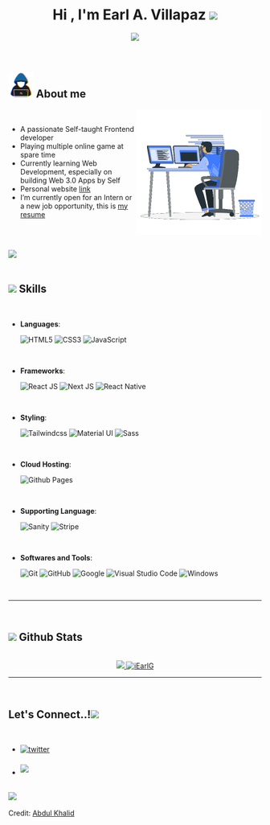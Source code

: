 <h1 align="center"><b>Hi , I'm Earl A. Villapaz </b><img src="https://media.giphy.com/media/hvRJCLFzcasrR4ia7z/giphy.gif" width="35"></h1>

<p align="center">
  <a href="https://github.com/DenverCoder1/readme-typing-svg"><img src="https://readme-typing-svg.demolab.com?font=Poppins&weight=500&pause=2001&center=true&width=435&lines=Earl+A.+Villapaz;Self-Taught+Front+End+Developer;+Finished+SHS+%40STICollegeDavao;with+honors+and+a+track+course+of+--%3E;Mobile+Apps+and+Web+Dev;Eager+to+learn+new+language's+and+tricks"></a>
</p>

<br>
	
## <picture><img src = "https://github.com/0xAbdulKhalid/0xAbdulKhalid/raw/main/assets/mdImages/about_me.gif" width = 50px></picture> **About me**

<picture> <img align="right" src="https://github.com/0xAbdulKhalid/0xAbdulKhalid/raw/main/assets/mdImages/Right_Side.gif" width = 250px></picture>

<br>

- A passionate Self-taught Frontend developer
- Playing multiple online game at spare time
- Currently learning Web Development, especially on building Web 3.0 Apps by Self
- Personal website [link](https://iearl-v.me/)
- I’m currently open for an Intern or a new job opportunity, this is [my resume](https://iearl-v.me/#skills)

<br><br>

<img src="https://user-images.githubusercontent.com/73097560/115834477-dbab4500-a447-11eb-908a-139a6edaec5c.gif"><br><br>

## <img src="https://media2.giphy.com/media/QssGEmpkyEOhBCb7e1/giphy.gif?cid=ecf05e47a0n3gi1bfqntqmob8g9aid1oyj2wr3ds3mg700bl&rid=giphy.gif" width ="25"><b> Skills</b>
<br>

<p align="center">

- **Languages**:

    ![HTML5](https://img.shields.io/badge/HTML5%20-%23E34F26.svg?style=for-the-badge&logo=html5&logoColor=white)
    ![CSS3](https://img.shields.io/badge/CSS%20-%231572B6.svg?style=for-the-badge&logo=css3&logoColor=white)
    ![JavaScript](https://img.shields.io/badge/JavaScript%20-%23F7DF1E.svg?style=for-the-badge&logo=javascript&logoColor=black)

<br>   
    
- **Frameworks**:

   ![React JS](https://img.shields.io/badge/React%20JS-%23E34F26.svg?style=for-the-badge&logo=reactjs&logoColor=white)
   ![Next JS](https://img.shields.io/badge/Next%20JS-%231572B6.svg?style=for-the-badge&logo=nextjs13&logoColor=white)
   ![React Native](https://img.shields.io/badge/React%20Native-%23F7DF1E.svg?style=for-the-badge&logo=reactnative&logoColor=black)
	
<br>

- **Styling**:

   ![Tailwindcss](https://img.shields.io/badge/tailwindcss%20-%23E34F26.svg?style=for-the-badge&logo=tailwindcss&logoColor=white)
   ![Material UI](https://img.shields.io/badge/Material%20UI-%23E34F26.svg?style=for-the-badge&logo=materialui&logoColor=white)
   ![Sass](https://img.shields.io/badge/Sass%20-%23E34F26.svg?style=for-the-badge&logo=sass&logoColor=white)

<br>

- **Cloud Hosting**:

    ![Github Pages](https://img.shields.io/badge/GitHub%20Pages-%23327FC7.svg?style=for-the-badge&logo=github&logoColor=white)
	
<br>

- **Supporting Language**:
	
    ![Sanity](https://img.shields.io/badge/Sanity%20-%23E34F26.svg?style=for-the-badge&logo=sanity&logoColor=white)
    ![Stripe](https://img.shields.io/badge/Stripe%20-%23327FC7.svg?style=for-the-badge&logo=stripe&logoColor=white)
    
<br>

- **Softwares and Tools**:

    ![Git](https://img.shields.io/badge/git-%23F05033.svg?style=for-the-badge&logo=git&logoColor=white)
    ![GitHub](https://img.shields.io/badge/github-%23121011.svg?style=for-the-badge&logo=github&logoColor=white)
    ![Google](https://img.shields.io/badge/google-%234285F4.svg?style=for-the-badge&logo=google&logoColor=white)
    ![Visual Studio Code](https://img.shields.io/badge/Visual%20Studio%20Code-0078d7.svg?style=for-the-badge&logo=visual-studio-code&logoColor=white)
    ![Windows](https://img.shields.io/badge/windows-FCC624?style=for-the-badge&logo=windows&logoColor=black) 

<br>
</p>

-----

<br>

## <img src="https://media.giphy.com/media/iY8CRBdQXODJSCERIr/giphy.gif" width="35"><b> Github Stats </b>
<br>

<div align="center">

<a href="https://github.com/iEarlG/">
  <img src="https://github-readme-stats.vercel.app/api?username=iEarlG&include_all_commits=true&count_private=true&show_icons=true&line_height=20&title_color=7A7ADB&icon_color=2234AE&text_color=D3D3D3&bg_color=0,000000,130F40" width="450"/>
  <img src="https://github-readme-stats.vercel.app/api/top-langs?username=iEarlG&show_icons=true&locale=en&layout=compact&line_height=20&title_color=7A7ADB&icon_color=2234AE&text_color=D3D3D3&bg_color=0,000000,130F40" width="375"  alt="iEarlG"/>

</a>
</div>

-----

<br>

## <b> Let's Connect..!</b><img src="https://github.com/iEarlG/iEarlG/raw/main/assets/mdImages/handshake.gif" width ="80">
<br>
<div align='left'>

<ul>

<li>
<a href="https://twitter.com/itseaaarloffcl" target="_blank">
<img src="https://img.shields.io/badge/twitter:  itseaaarloffcl-%2300acee.svg?color=1DA1F2&style=for-the-badge&logo=twitter&logoColor=white" alt=twitter style="margin-bottom: 5px;"/>
</a>
</li>

<br>

<li>
<a href="mailto:earlvillapaz1@gmail.com" target="_blank">
<img src="https://img.shields.io/badge/gmail:  earlvillapaz1-%23EA4335.svg?style=for-the-badge&logo=gmail&logoColor=white" t=mail style="margin-bottom: 5px;" />
</a>
</li>
	
</ul>
</div>

<br>
<img src="https://user-images.githubusercontent.com/73097560/115834477-dbab4500-a447-11eb-908a-139a6edaec5c.gif">

<div align='center'>

</div>

Credit: [Abdul Khalid](https://github.com/0xabdulkhalid)
